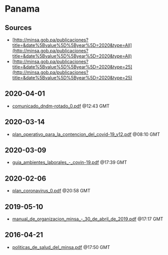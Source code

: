 # Panama

## Sources

* [http://minsa.gob.pa/publicaciones?title=&date%5Bvalue%5D%5Byear%5D=2020&type=All](http://minsa.gob.pa/publicaciones?title=&date%5Bvalue%5D%5Byear%5D=2020&type=All)
* [http://minsa.gob.pa/publicaciones?title=&date%5Bvalue%5D%5Byear%5D=2020&type=25](http://minsa.gob.pa/publicaciones?title=&date%5Bvalue%5D%5Byear%5D=2020&type=25)


## 2020-04-01

* [comunicado\_dndm-rotado\_0.pdf](e4a4139ff7dfafbb741daf73b9ead37fb3dea041/file.pdf) @12:43 GMT

## 2020-03-14

* [plan\_operativo\_para\_la\_contencion\_del\_covid-19\_v12.pdf](d914c70a931b3cc6900c96425684f0364352fc41/file.pdf) @08:10 GMT

## 2020-03-09

* [guia\_ambientes\_laborales\_-\_covin-19.pdf](5fa7a8b3214bbee76d9c984088b82b88359d31e7/file.pdf) @17:39 GMT

## 2020-02-06

* [plan\_coronavirus\_0.pdf](965eb80649f198ca256865a0e807ec676348ea39/file.pdf) @20:58 GMT

## 2019-05-10

* [manual\_de\_organizacion\_minsa\_-\_30\_de\_abril\_de\_2019.pdf](2b80d60a6eef5c03a6712c10b7f4b1375ed6ad0b/file.pdf) @17:17 GMT

## 2016-04-21

* [politicas\_de\_salud\_del\_minsa.pdf](5922d9c02a61cb64510b7796fdc13c2c6028465b/file.pdf) @17:50 GMT
